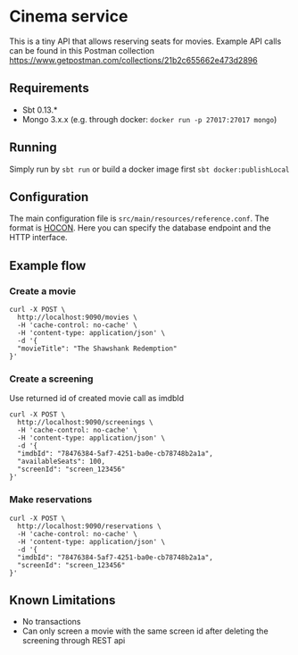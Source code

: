 # Cinema service
This is a tiny API that allows reserving seats for movies. Example API calls can be found in this Postman collection https://www.getpostman.com/collections/21b2c655662e473d2896

## Requirements
- Sbt 0.13.*
- Mongo 3.x.x (e.g. through docker: ```docker run -p 27017:27017 mongo```)

## Running
Simply run by ```sbt run``` or build a docker image first ```sbt docker:publishLocal```

## Configuration
The main configuration file is ```src/main/resources/reference.conf```. The format is [HOCON](https://github.com/typesafehub/config/blob/master/HOCON.md). Here you can specify the database endpoint and the HTTP interface.

## Example flow

### Create a movie
```
curl -X POST \
  http://localhost:9090/movies \
  -H 'cache-control: no-cache' \
  -H 'content-type: application/json' \
  -d '{
  "movieTitle": "The Shawshank Redemption"
}'
```

### Create a screening
Use returned id of created movie call as imdbId
```
curl -X POST \
  http://localhost:9090/screenings \
  -H 'cache-control: no-cache' \
  -H 'content-type: application/json' \
  -d '{
  "imdbId": "78476384-5af7-4251-ba0e-cb78748b2a1a",
  "availableSeats": 100,
  "screenId": "screen_123456"
}'
```

### Make reservations
```
curl -X POST \
  http://localhost:9090/reservations \
  -H 'cache-control: no-cache' \
  -H 'content-type: application/json' \
  -d '{
  "imdbId": "78476384-5af7-4251-ba0e-cb78748b2a1a",
  "screenId": "screen_123456"
}'
```


## Known Limitations
- No transactions
- Can only screen a movie with the same screen id after deleting the screening through REST api


